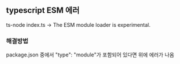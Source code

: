 

## typescript ESM 에러

ts-node index.ts
-> The ESM module loader is experimental.

### 해결방법

package.json 중에서
"type": "module"가 포함되어 있다면 위에 에러가 나옴